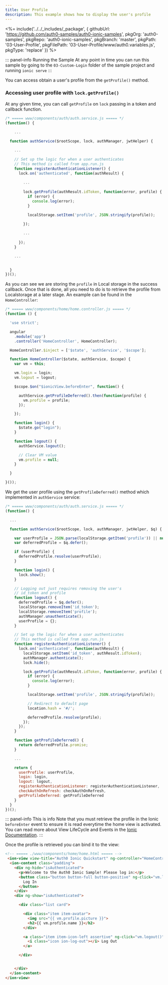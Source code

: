 ```yaml
---
title: User Profile
description: This example shows how to display the user's profile
---
```


<%= include('../../_includes/_package', {
  githubUrl: 'https://github.com/auth0-samples/auth0-ionic-samples',
  pkgOrg: 'auth0-samples',
  pkgRepo: 'auth0-ionic-samples',
  pkgBranch: 'master',
  pkgPath: '03-User-Profile',
  pkgFilePath: '03-User-Profile/www/auth0.variables.js',
  pkgType: 'replace'
}) %>

::: panel-info Running the Sample
At any point in time you can run this sample by going to the `03-Custom-Login` folder of the sample project and running `ionic serve`
:::

You can access obtain a user's profile from the `getProfile()` method.

### Accessing user profile with `lock.getProfile()`

At any given time, you can call `getProfile` on `lock` passing in a token and callback function.

```js
/* ===== www/components/auth/auth.service.js ===== */
(function() {

    ...
  
  function authService($rootScope, lock, authManager, jwtHelper) {

    ...

    // Set up the logic for when a user authenticates
    // This method is called from app.run.js
    function registerAuthenticationListener() {
      lock.on('authenticated', function(authResult) {
		
		...
		
        lock.getProfile(authResult.idToken, function(error, profile) {
          if (error) {
            console.log(error);
          }

          localStorage.setItem('profile', JSON.stringify(profile));

        });
		
		...
		
      });
    }

    ...

  
  }
})();

```

As you can see we are storing the `profile` in Local storage in the success callback. Once that is done, all you need to do is to retrieve the profile from Localstorage at a later stage. An example can be found in the `HomeController`:

```js
/* ===== www/components/home/home.controller.js ===== */
(function () {

  'use strict';

  angular
    .module('app')
    .controller('HomeController', HomeController);

  HomeController.$inject = ['$state', 'authService', '$scope'];

  function HomeController($state, authService, $scope) {
    var vm = this;

    vm.login = login;
    vm.logout = logout;

    $scope.$on("$ionicView.beforeEnter", function() {

      authService.getProfileDeferred().then(function(profile) {
        vm.profile = profile;
      });

    });

    function login() {
      $state.go("login");
    }

    function logout() {
      authService.logout();

      // Clear VM value
      vm.profile = null;
    }

  }

}());
```

We get the user profile using the `getProfileDeferred()` method which implemented in `authService` service:

```js
/* ===== www/components/auth/auth.service.js ===== */
(function() {

  ...

  function authService($rootScope, lock, authManager, jwtHelper, $q) {

    var userProfile = JSON.parse(localStorage.getItem('profile')) || null;
    var deferredProfile = $q.defer();

    if (userProfile) {
      deferredProfile.resolve(userProfile);
    }

    function login() {
      lock.show();
    }

    // Logging out just requires removing the user's
    // id_token and profile
    function logout() {
      deferredProfile = $q.defer();
      localStorage.removeItem('id_token');
      localStorage.removeItem('profile');
      authManager.unauthenticate();
      userProfile = {};
    }

    // Set up the logic for when a user authenticates
    // This method is called from app.run.js
    function registerAuthenticationListener() {
      lock.on('authenticated', function(authResult) {
        localStorage.setItem('id_token', authResult.idToken);
        authManager.authenticate();
        lock.hide();

        lock.getProfile(authResult.idToken, function(error, profile) {
          if (error) {
            console.log(error);
          }

          localStorage.setItem('profile', JSON.stringify(profile));

          // Redirect to default page
          location.hash = '#/';

          deferredProfile.resolve(profile);
        });
      });
    }

    function getProfileDeferred() {
      return deferredProfile.promise;
    }

    ...

    return {
      userProfile: userProfile,
      login: login,
      logout: logout,
      registerAuthenticationListener: registerAuthenticationListener,
      checkAuthOnRefresh: checkAuthOnRefresh,
      getProfileDeferred: getProfileDeferred
    }
  }
})();

```

::: panel-info This is info
Note that you must retrieve the profile in the Ionic `beforeEnter` event to ensure it is read everytime the home view is activated. You can read more about View LifeCycle and Events in the [Ionic Documentation](http://ionicframework.com/docs/api/directive/ionView/).
:::

Once the profile is retrieved you can bind it to the view:

```html
<!-- ===== ./www/components/home/home.html ===== -->
 <ion-view view-title="Auth0 Ionic Quickstart" ng-controller="HomeController as vm">
  <ion-content class="padding">
    <div ng-hide="isAuthenticated">
      <p>Welcome to the Auth0 Ionic Sample! Please log in:</p>
      <button class="button button-full button-positive" ng-click="vm.login()">
        Log In
      </button>
    </div>
    <div ng-show="isAuthenticated">

      <div class="list card">

        <div class="item item-avatar">
          <img src="{{ vm.profile.picture }}">
          <h2>{{ vm.profile.name }}</h2>
        </div>

        <a class="item item-icon-left assertive" ng-click="vm.logout()">
          <i class="icon ion-log-out"></i> Log Out
        </a>

      </div>


    </div>
  </ion-content>
</ion-view>

```
